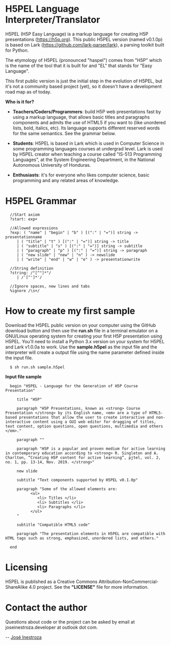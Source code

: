 # H5PEL Language Interpreter/Translator

   H5PEL (H5P Easy Language) is a markup language for creating H5P presentations (https://h5p.org). This public H5PEL version (named v0.1.0p) is based on Lark (https://github.com/lark-parser/lark), a parsing toolkit built for Python.

   The etymology of H5PEL (pronounced "haspel") comes from "H5P" which is the name of the tool that it is built for and "EL" that stands for "Easy Language".  

   This first public version is just the initial step in the evolution of H5PEL, but it's not a community based project (yet), so it doesn't have a development road map as of today.

**Who is it for?**

   - **Teachers/Coders/Programmers**: build H5P web presentations fast by using a markup language, that allows basic titles and paragraphs components and admits the use of HTML5 if you want to (like unordered lists, bold, italics, etc). Its language supports different reserved words for the same semantics. See the grammar below. 

   - **Students**: H5PEL is based in Lark which is used in Computer Science in some programming languages courses at undergrad level. Lark is used by H5PEL creator when teaching a course called "IS-513 Programming Languages", at the System Engineering Department, in the National Autonomous University of Honduras.

   - **Enthusiasts**: it's for everyone who likes computer science, basic programming  and any related areas of knowledge.

# H5PEL Grammar

      //Start axiom
      ?start: exp+

      //Allowed expressions
      ?exp: ( "name" | "begin" | "b" ) [(":" | "=")] string -> presentationname
         | ( "title" | "t" ) [(":" | "=")] string -> title
         | ( "subtitle" | "s" ) [(":" | "=")] string -> subtitle
         | ( "paragraph" | "p" ) [(":" | "=")] string -> paragraph
         | ( "new slide" | "new" | "n" ) -> newslide
         | ( "write" | "end" | "w" | "e" ) -> presentationwrite

      //String definition
      ?string: /"[^"]*"/
         | /'[^']*'/

      //Ignore spaces, new lines and tabs
      %ignore /\s+/

# How to create my first sample

   Download the H5PEL public version on your computer using the GitHub download button and then use the **run.sh** file in a terminal emulator on a GNU/Linux operating system for creating your first H5P presentation using H5PEL. You'll need to install a Python 3.x version on your system for H5PEL and Lark v1.0.0a to work. Use the **sample.h5pel** as the input file and the interpreter will create a output file using the name parameter defined inside the input file.

      $ sh run.sh sample.h5pel

**Input file sample**

      begin "H5PEL - Language for the Generation of H5P Course Presentation"

         title "H5P"

         paragraph "H5P Presentations, known as <strong> Course Presentation </strong> by its English name, <em> are a type of HTML5-based presentations that allow the user to create interactive and non-interactive content using a GUI web editor for dragging of titles, text content, option questions, open questions, multimedia and others </em>."

         paragraph ""

         paragraph "H5P is a popular and proven medium for active learning in contemporary education according to <strong> R. Singleton and A. Charlton, “Creating H5P content for active learning”, pjtel, vol. 2, no. 1, pp. 13-14, Nov. 2019. </strong>"

         new slide

         subtitle "Text components supported by H5PEL v0.1.0p"

         paragraph "Some of the allowed elements are:
               <ul>
                  <li> Titles </li>
                  <li> Subtitles </li>
                  <li> Paragraphs </li>
               </ul>
         "

         subtitle "Compatible HTML5 code"

         paragraph "The presentation elements in H5PEL are compatible with HTML tags such as strong, emphasized, unordered lists, and others."

      end

# Licensing

   H5PEL is published as a Creative Commons Attribution-NonCommercial-ShareAlike 4.0 project. 
   See the **"LICENSE"** file for more information.

# Contact the author

Questions about code or the project can be asked by email at joseinestroza.developer at outlook dot com.

 -- [José Inestroza](https://github.com/joseinestroza/)